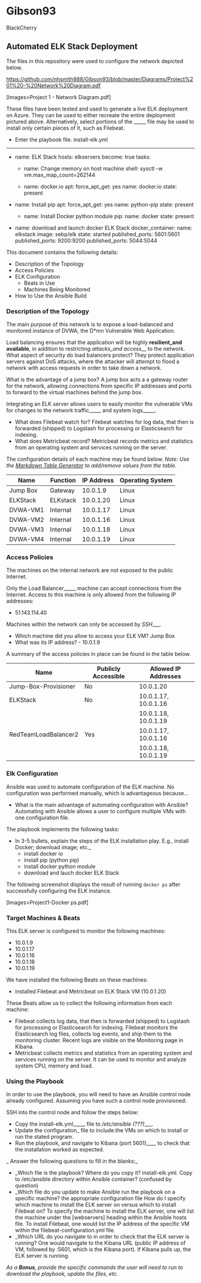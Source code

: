 # Gibson93
BlackCherry

## Automated ELK Stack Deployment

The files in this repository were used to configure the network depicted below.

https://github.com/nhsmith888/Gibson93/blob/master/Diagrams/Project%201%20-%20Network%20Diagram.pdf

[Images>Project 1 - Network Diagram.pdf]

These files have been tested and used to generate a live ELK deployment on Azure. They can be used to either recreate the entire deployment pictured above. Alternatively, select portions of the _____ file may be used to install only certain pieces of it, such as Filebeat.

  - Enter the playbook file.
	install-elk.yml

---
- name: ELK Stack
  hosts: elkservers
  become: true
  tasks:

  - name: Change memory on host machine
	shell: sysctl -w vm.max_map_count=262144

  - name: docker.io
	apt:
  	force_apt_get: yes
  	name: docker.io
  	state: present

- name: Install pip
	apt:
  	force_apt_get: yes
  	name: python-pip
  	state: present

  - name: Install Docker python module
	pip:
  	name: docker
  	state: present

- name: download and launch docker ELK Stack
	docker_container:
  	name: elkstack
  	image: sebp/elk
  	state: started
  	published_ports: 5601:5601
  	published_ports: 9200:9200
  	published_ports: 5044:5044


This document contains the following details:
- Description of the Topology
- Access Policies
- ELK Configuration
  - Beats in Use
  - Machines Being Monitored
- How to Use the Ansible Build


### Description of the Topology

The main purpose of this network is to expose a load-balanced and monitored instance of DVWA, the D*mn Vulnerable Web Application.

Load balancing ensures that the application will be highly __resilient_and available__, in addition to restricting _attacks_and access___ to the network.
What aspect of security do load balancers protect? 
They protect application servers against DoS attacks, where the attacker will attempt to flood a network with access requests in order to take down a network.

What is the advantage of a jump box?
A jump box acts a a gateway router for the network, allowing connections from specific IP addresses and ports to forward to the virtual machines behind the jump box.

Integrating an ELK server allows users to easily monitor the vulnerable VMs for changes to the  network traffic_____ and system  logs_____.
- What does Filebeat watch for?
Filebeat watches for log data, that then is forwarded (shipped) to Logstash for processing or Elasticsearch for indexing.
- What does Metricbeat record?
Metricbeat records metrics and statistics from an operating system and services running on the server.

The configuration details of each machine may be found below.
_Note: Use the [Markdown Table Generator](http://www.tablesgenerator.com/markdown_tables) to add/remove values from the table_.

| Name     | Function   | IP Address | Operating System |
|----------|----------  |------------|------------------|
| Jump Box | Gateway    | 10.0.1.9   | Linux            |
| ELKStack | ELKstack   | 10.0.1.20  | Linux            |
| DVWA-VM1 | Internal   | 10.0.1.17  | Linux            |
| DVWA-VM2 | Internal   | 10.0.1.16  | Linux            |
| DVWA-VM3 | Internal   | 10.0.1.18  | Linux            |
| DVWA-VM4 | Internal   | 10.0.1.19  | Linux            |
### Access Policies

The machines on the internal network are not exposed to the public Internet. 

Only the Load Balancer_____ machine can accept connections from the Internet. Access to this machine is only allowed from the following IP addresses:
- 51.143.114.40

Machines within the network can only be accessed by _SSH____.
- Which machine did you allow to access your ELK VM? Jump Box
- What was its IP address? - 10.0.1.9

A summary of the access policies in place can be found in the table below.

| Name                  | Publicly Accessible | Allowed IP Addresses |
|----------             |---------------------|----------------------|
| Jump-Box-Provisioner 	| No                  | 10.0.1.20   	       |
| ELKStack		          | No		              | 10.0.1.17, 10.0.1.16 |
|			                  |	                    | 10.0.1.18, 10.0.1.19 |
| RedTeamLoadBalancer2  | Yes                 | 10.0.1.17, 10.0.1.16 |
|			                  |	                    | 10.0.1.18, 10.0.1.19 |


### Elk Configuration

Ansible was used to automate configuration of the ELK machine. No configuration was performed manually, which is advantageous because...
- What is the main advantage of automating configuration with Ansible? Automating with Ansible allows a user to configure multiple VMs with one configuration file.

The playbook implements the following tasks:
- In 3-5 bullets, explain the steps of the ELK installation play. E.g., install Docker; download image; etc._
  - install docker io
  - install pip (python pip)
  - install docker python module
  - download and lauch docker ELK Stack

The following screenshot displays the result of running `docker ps` after successfully configuring the ELK instance.

[Images>Project1-Docker ps.pdf]

### Target Machines & Beats
This ELK server is configured to monitor the following machines:
- 10.0.1.9
- 10.0.1.17
- 10.0.1.16
- 10.0.1.18
- 10.0.1.19

We have installed the following Beats on these machines:
- installed Filebeat and Metricbeat on ELK Stack VM (10.0.1.20)

These Beats allow us to collect the following information from each machine:
- Filebeat collects log data, that then is forwarded (shipped) to Logstash for processing or Elasticsearch for indexing. Filebeat monitors the Elasticsearch log files, collects log events, and ship them to the monitoring cluster. Recent logs are visible on the Monitoring page in Kibana.
- Metricbeat collects metrics and statistics from an operating system and services running on the server. It can be used to monitor and analyze system CPU, memory and load.

### Using the Playbook
In order to use the playbook, you will need to have an Ansible control node already configured. Assuming you have such a control node provisioned: 

SSH into the control node and follow the steps below:
- Copy the install-elk.yml_____ file to _/etc/ansible (???)____.
- Update the configuration_ file to include.the VMs on which to install or run the stated program.
- Run the playbook, and navigate to Kibana (port 5601)____ to check that the installation worked as expected.

_ Answer the following questions to fill in the blanks:_
- _Which file is the playbook? Where do you copy it?
	install-elk.yml. Copy to /etc/ansible directory within Ansible container? (confused by question)
- _Which file do you update to make Ansible run the playbook on a specific machine? the appropriate configuration file
	How do I specify which machine to install the ELK server on versus which to install Filebeat on? To specify the machine to install the ELK server, one will list the machine under the [webservers] heading within the Ansible hosts file. To install Filebeat, one would list the IP address of the specific VM within the filebeat-configuration.yml file.
- _Which URL do you navigate to in order to check that the ELK server is running? One would navigate to the Kibana URL (public IP address of VM, followed by :5601, which is the Kibana port). If Kibana pulls up, the ELK server is running.

_As a **Bonus**, provide the specific commands the user will need to run to download the playbook, update the files, etc._
